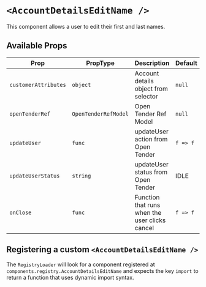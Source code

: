 # `<AccountDetailsEditName />`

This component allows a user to edit their first and last names.

## Available Props

| Prop                 | PropType             | Description                                    | Default  |
| -------------------- | -------------------- | ---------------------------------------------- | -------- |
| `customerAttributes` | `object`             | Account details object from selector           | `null`   |
| `openTenderRef`      | `OpenTenderRefModel` | Open Tender Ref Model                          | `null`   |
| `updateUser`         | `func`               | updateUser action from Open Tender             | `f => f` |
| `updateUserStatus`   | `string`             | updateUser status from Open Tender             | IDLE     |
| `onClose`            | `func`               | Function that runs when the user clicks cancel | `f => f` |

## Registering a custom `<AccountDetailsEditName />`

The `RegistryLoader` will look for a component registered at `components.registry.AccountDetailsEditName` and expects the key `import` to return a function that uses dynamic import syntax.

